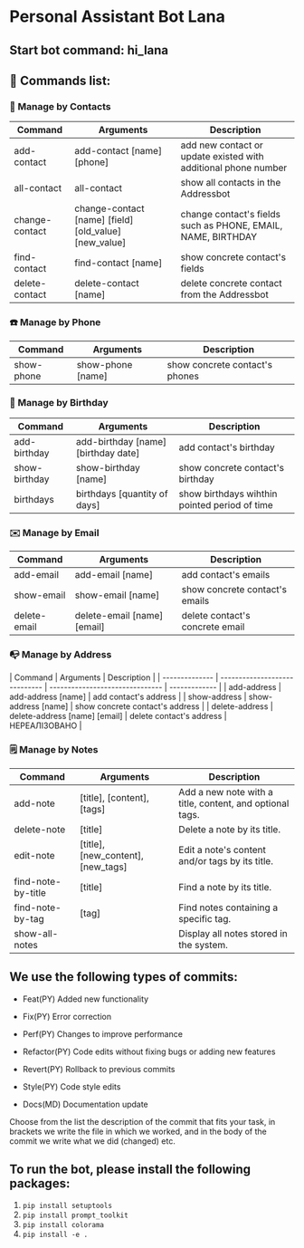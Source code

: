 # Personal Assistant Bot Lana

## Start bot command: hi_lana

## 📴 Commands list:

### 🙍 Manage by Contacts

| Command        | Arguments                                             | Description                                                    |
| -------------- | ----------------------------------------------------- | -------------------------------------------------------------- |
| add-contact    | add-contact [name] [phone]                            | add new contact or update existed with additional phone number |
| all-contact    | all-contact                                           | show all contacts in the Addressbot                            |
| change-contact | change-contact [name] [field] [old_value] [new_value] | change contact's fields such as PHONE, EMAIL, NAME, BIRTHDAY   |
| find-contact   | find-contact [name]                                   | show concrete contact's fields                                 |
| delete-contact | delete-contact [name]                                 | delete concrete contact from the Addressbot                    |

### ☎️ Manage by Phone

| Command    | Arguments         | Description                    |
| ---------- | ----------------- | ------------------------------ |
| show-phone | show-phone [name] | show concrete contact's phones |

### 🎂 Manage by Birthday

| Command       | Arguments                           | Description                                   |
| ------------- | ----------------------------------- | --------------------------------------------- |
| add-birthday  | add-birthday [name] [birthday date] | add contact's birthday                        |
| show-birthday | show-birthday [name]                | show concrete contact's birthday              |
| birthdays     | birthdays [quantity of days]        | show birthdays wihthin pointed period of time |

### ✉️ Manage by Email

| Command      | Arguments                   | Description                     |
| ------------ | --------------------------- | ------------------------------- |
| add-email    | add-email [name]            | add contact's emails            |
| show-email   | show-email [name]           | show concrete contact's emails  |
| delete-email | delete-email [name] [email] | delete contact's concrete email |

### 📭 Manage by Address

| Command        | Arguments                     | Description                     |
| -------------- | ----------------------------- | ------------------------------- | ------------- |
| add-address    | add-address [name]            | add contact's address           |
| show-address   | show-address [name]           | show concrete contact's address |
| delete-address | delete-address [name] [email] | delete contact's address        | НЕРЕАЛІЗОВАНО |

### 🗒️ Manage by Notes

| Command            | Arguments                          | Description                                              |
| ------------------ | ---------------------------------- | -------------------------------------------------------- |
| add-note           | [title], [content], [tags]         | Add a new note with a title, content, and optional tags. |
| delete-note        | [title]                            | Delete a note by its title.                              |
| edit-note          | [title], [new_content], [new_tags] | Edit a note's content and/or tags by its title.          |
| find-note-by-title | [title]                            | Find a note by its title.                                |
| find-note-by-tag   | [tag]                              | Find notes containing a specific tag.                    |
| show-all-notes     |                                    | Display all notes stored in the system.                  |

## We use the following types of commits:

- Feat(PY) Added new functionality

- Fix(PY) Error correction

- Perf(PY) Changes to improve performance

- Refactor(PY) Code edits without fixing bugs or adding new features

- Revert(PY) Rollback to previous commits

- Style(PY) Code style edits

- Docs(MD) Documentation update

Choose from the list the description of the commit that fits your task, in brackets we write the file in which we worked, and in the body of the commit we write what we did (changed) etc.

## To run the bot, please install the following packages:

1. `pip install setuptools`
2. `pip install prompt_toolkit`
3. `pip install colorama`
4. `pip install -e .`
